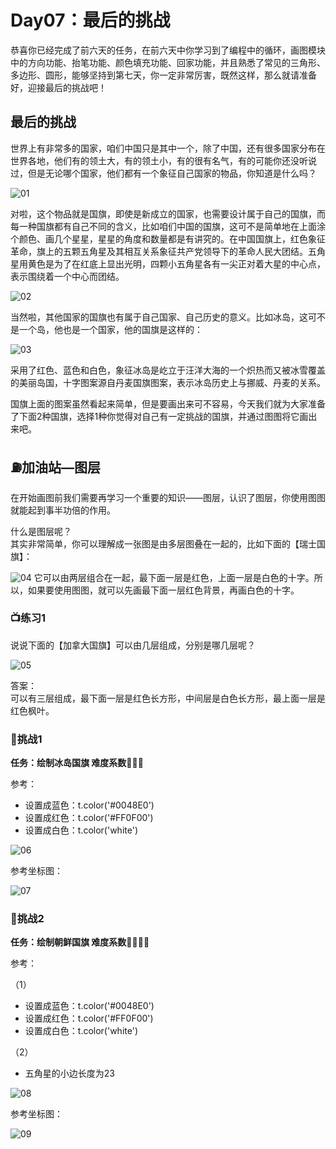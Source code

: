 ﻿

# Day07：最后的挑战




恭喜你已经完成了前六天的任务，在前六天中你学习到了编程中的循环，画图模块中的方向功能、抬笔功能、颜色填充功能、回家功能，并且熟悉了常见的三角形、多边形、圆形，能够坚持到第七天，你一定非常厉害，既然这样，那么就请准备好，迎接最后的挑战吧！

## 最后的挑战

世界上有非常多的国家，咱们中国只是其中一个，除了中国，还有很多国家分布在世界各地，他们有的领土大，有的领土小，有的很有名气，有的可能你还没听说过，但是无论哪个国家，他们都有一个象征自己国家的物品，你知道是什么吗？

![01](https://img-blog.csdnimg.cn/20210712203404543.png)

对啦，这个物品就是国旗，即使是新成立的国家，也需要设计属于自己的国旗，而每一种国旗都有自己不同的含义，比如咱们中国的国旗，这可不是简单地在上面涂个颜色、画几个星星，星星的角度和数量都是有讲究的。在中国国旗上，红色象征革命，旗上的五颗五角星及其相互关系象征共产党领导下的革命人民大团结。五角星用黄色是为了在红底上显出光明，四颗小五角星各有一尖正对着大星的中心点，表示围绕着一个中心而团结。

![02](https://img-blog.csdnimg.cn/20210712205341579.png)

当然啦，其他国家的国旗也有属于自己国家、自己历史的意义。比如冰岛，这可不是一个岛，他也是一个国家，他的国旗是这样的：

![03](https://img-blog.csdnimg.cn/2021071220535999.png)

采用了红色、蓝色和白色，象征冰岛是屹立于汪洋大海的一个炽热而又被冰雪覆盖的美丽岛国，十字图案源自丹麦国旗图案，表示冰岛历史上与挪威、丹麦的关系。

国旗上面的图案虽然看起来简单，但是要画出来可不容易，今天我们就为大家准备了下面2种国旗，选择1种你觉得对自己有一定挑战的国旗，并通过图图将它画出来吧。

## ⛽️加油站—图层

在开始画图前我们需要再学习一个重要的知识——图层，认识了图层，你使用图图就能起到事半功倍的作用。

什么是图层呢？<br>
其实非常简单，你可以理解成一张图是由多层图叠在一起的，比如下面的【瑞士国旗】：

![04](https://img-blog.csdnimg.cn/2021071220541793.png)
它可以由两层组合在一起，最下面一层是红色，上面一层是白色的十字。所以，如果要使用图图，就可以先画最下面一层红色背景，再画白色的十字。

### 📺练习1

说说下面的【加拿大国旗】可以由几层组成，分别是哪几层呢？

![05](https://img-blog.csdnimg.cn/20210712205451269.png)

答案：<br>
可以有三层组成，最下面一层是红色长方形，中间层是白色长方形，最上面一层是红色枫叶。

### 🚀挑战1

**任务：绘制冰岛国旗 难度系数🌟🌟🌟**

参考：

- 设置成蓝色：t.color('#0048E0')
- 设置成红色：t.color('#FF0F00')
- 设置成白色：t.color('white')

![06](https://img-blog.csdnimg.cn/20210712205523594.png)

参考坐标图：

![07](https://img-blog.csdnimg.cn/20210712205554630.png)

### 🚀挑战2

**任务：绘制朝鲜国旗 难度系数🌟🌟🌟🌟**

参考：

（1）

- 设置成蓝色：t.color('#0048E0')
- 设置成红色：t.color('#FF0F00')
- 设置成白色：t.color('white')

（2）

- 五角星的小边长度为23

![08](https://img-blog.csdnimg.cn/20210712205617810.png)

参考坐标图：

![09](https://img-blog.csdnimg.cn/20210712205650549.png)


